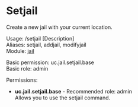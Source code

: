 Setjail
====
Create a new jail with your current location.

Usage: /setjail <Jail> [Description]<br>
Aliases: setjail, addjail, modifyjail<br>
Module: [jail](../modules/jail.md)<br>

Basic permission: uc.jail.setjail.base<br>
Basic role: admin<br>

Permissions: <br>
* **uc.jail.setjail.base** - Recommended role: admin<br>Allows you to use the setjail command.
